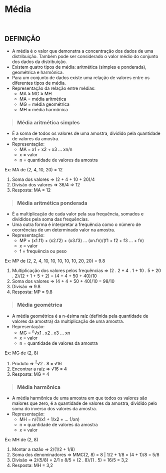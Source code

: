 # Média

<br>

## DEFINIÇÃO
* A média é o valor que demonstra a concentração dos dados de uma distribuição. Também pode ser considerado o valor médio do conjunto dos dados da distribuição.
* Existem quatro tipos de média: aritmética (simples e ponderada), geométrica e harmônica.
* Para um conjunto de dados existe uma relação de valores entre os diferentes tipos de média.
* Representação da relação entre médias:
  - MA ≥ MG ≥ MH
  - MA = média aritmética
  - MG = média geométrica
  - MH = média harmônica

> ### Média aritmética simples
* É a soma de todos os valores de uma amostra, dividido pela quantidade de valores da amostra.
* Representação:
   - MA = x1 + x2 + x3 ... xn/n
   - x = valor
   - n = quantidade de valores da amostra

Ex: MA de (2, 4, 10, 20) = 12
1. Soma dos valores => (2 + 4 + 10 + 20)/4
2. Divisão dos valores => 36/4 => 12
3. Resposta: MA = 12

> ### Média aritmética ponderada
* É a multiplicação de cada valor pela sua frequência, somados e divididos pela soma das frequências.
* Uma outra forma é interpretar a frequência como o número de ocorrências de um determinado valor na amostra.
* Representação:
   - MP = (x1.f1) + (x2.f2) + (x3.f3) ... (xn.fn)/(f1 + f2 + f3 ... + fn)
   - x = valor
   - f = frequência ou peso

Ex: MP de (2, 2, 4, 10, 10, 10, 10, 10, 20, 20) = 9.8
1. Multiplicação dos valores pelos frequências => (2 . 2 + 4 . 1 + 10 . 5 + 20 . 2)/(2 + 1 + 5 + 2) = (4 + 4 + 50 + 40)/10 
2. Soma dos valores => (4 + 4 + 50 + 40)/10 = 98/10 
3. Divisão => 9.8
4. Resposta: MP = 9.8

> ### Média geométrica
* A média geométrica é a n-ésima raíz (definida pela quantidade de valores da amostra) da multiplicação de uma amostra.
* Representação:
   - MG = <sup>n</sup>√x1 . x2 . x3 ... xn
   - x = valor
   - n = quantidade de valores da amostra

Ex: MG de (2, 8)
1. Produto => <sup>2</sup>√2 . 8 = √16
2. Encontrar a raíz => √16 = 4
3. Resposta: MG = 4

> ### Média harmônica
* A média harmônica de uma amostra em que todos os valores são maiores que zero, é a quantidade de valores da amostra, dividido pelo soma do inverso dos valores da amostra.
* Representação:
  - MH = n/(1/x1 + 1/x2 + ... 1/xn)
  - n = quantidade de valores da amostra
  - x = valor

Ex: MH de (2, 8)
1. Montar a razão => 2/(1/2 + 1/8)
2. Soma dos denominadores => MMC(2, 8) = 8 | 1/2 + 1/8 = (4 + 1)/8 = 5/8
3. Divisão => 2/(5/8) = 2/1 x 8/5 = (2 . 8)/(1 . 5) = 16/5 = 3,2
4. Resposta: MH = 3,2